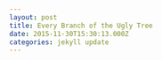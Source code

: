```yaml
---
layout: post
title: Every Branch of the Ugly Tree
date: 2015-11-30T15:30:13.000Z
categories: jekyll update
---
```

